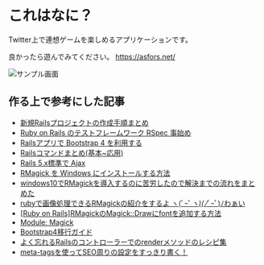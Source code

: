 # これはなに？

Twitter上で連想ゲームを楽しめるアプリケーションです。

良かったら遊んでみてください。
https://asfors.net/

![サンプル画面](https://raw.githubusercontent.com/takahiro310/images/master/asfors.png "Asfors")

## 作る上で参考にした記事

* [新規Railsプロジェクトの作成手順まとめ](https://qiita.com/yuitnnn/items/b45bba658d86eabdbb26)
* [Ruby on Rails のテストフレームワーク RSpec 事始め](https://qiita.com/tatsurou313/items/c923338d2e3c07dfd9ee)
* [Railsアプリで Bootstrap 4 を利用する](https://qiita.com/NaokiIshimura/items/c8db09daefff5c11dadf)
* [Railsコマンドまとめ(基本~応用)](https://qiita.com/gcyagyu/items/dea818095feed81f66c0)
* [Rails 5.x標準で Ajax](https://qiita.com/fezrestia/items/e669107a4a6e66618738)
* [RMagick を Windows にインストールする方法](http://www.ownway.info/Ruby/rmagick/howtoinstall/windows#procedure2)
* [windows10でRMagickを導入するのに苦労したので解決までの流れをまとめた](https://qiita.com/kanegon501/items/a2d1ed6812922d3f9d06)
* [rubyで画像処理できるRMagickの紹介をするよ ヽ(ﾟｰﾟ*ヽ)(ﾉ*ﾟｰﾟ)ﾉわぁい](https://qiita.com/scleen_x_x/items/14a80fd52e41dfcfb660)
* [[Ruby on Rails]RMagickのMagick::Drawにfontを追加する方法](https://himakan.net/program/ror/add_rmagick_font)
* [Module: Magick](https://www.rubydoc.info/gems/rmagick/Magick)
* [Bootstrap4移行ガイド](https://cccabinet.jpn.org/bootstrap4/components/buttons)
* [よく忘れるRailsのコントローラーでのrenderメソッドのレシピ集](https://ruby-rails.hatenadiary.com/entry/20141125/1416918957#render-ctrl-status-code)
* [meta-tagsを使ってSEO周りの設定をすっきり書く！](https://qiita.com/hirooooooo/items/f1a75cf0f2c581f0b620)
